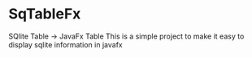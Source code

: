 # SqTableFx
SQlite Table -> JavaFx Table
This is a simple project to make it easy to display sqlite information in javafx
